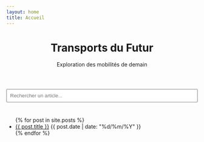 ```yaml
---
layout: home
title: Accueil
---
```


<header>
  <h1>Transports du Futur</h1>
  <p>Exploration des mobilités de demain</p>
</header>


<input type="text" id="search-box" placeholder="Rechercher un article..." style="width:100%;padding:0.5rem;margin-bottom:1.5rem;" />

<ul id="search-results" class="post-list"></ul>

<script src="https://unpkg.com/lunr/lunr.js"></script>
<script>
  let posts = [];

  fetch("{{ '/search.json' | relative_url }}")
    .then(res => res.json())
    .then(data => {
      posts = data;
      const idx = lunr(function () {
        this.ref('url');
        this.field('title');
        this.field('content');
        data.forEach(doc => this.add(doc));
      });

      document.getElementById('search-box').addEventListener('input', function () {
        const query = this.value;
        const results = idx.search(query);
        const list = document.getElementById('search-results');
        list.innerHTML = '';
        results.forEach(result => {
          const post = posts.find(p => p.url === result.ref);
          const item = document.createElement('li');
          item.innerHTML = `<a href="${post.url}">${post.title}</a>`;
          list.appendChild(item);
        });
      });
    });
</script>

<ul class="post-list">
  {% for post in site.posts %}
    <li>
      <a href="{{ post.url | relative_url }}">{{ post.title }}</a>
      <span class="post-date">{{ post.date | date: "%d/%m/%Y" }}</span>
    </li>
  {% endfor %}
</ul>

